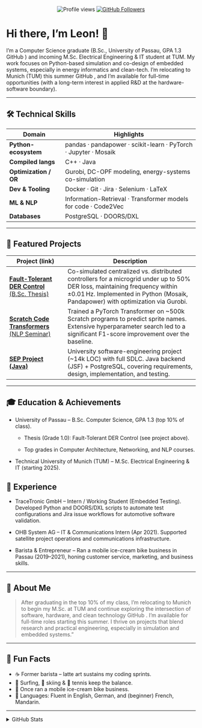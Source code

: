 <!-- Profile README for leonfoeck -->
<p align="center">
  <img src="https://komarev.com/ghpvc/?username=leonfoeck&style=flat-square" alt="Profile views"/>
  <a href="https://github.com/leonfoeck">
    <img src="https://img.shields.io/github/followers/leonfoeck?label=GitHub%20Followers&style=flat-square" alt="GitHub Followers"/>
  </a>
</p>

# Hi there, I’m Leon! 👋

I’m a Computer Science graduate (B.Sc., University of Passau, GPA 1.3
GitHub
) and incoming M.Sc. Electrical Engineering & IT student at TUM. My work focuses on Python-based simulation and co-design of embedded systems, especially in energy informatics and clean-tech. I’m relocating to Munich (TUM) this summer
GitHub
, and I’m available for full-time opportunities (with a long-term interest in applied R&D at the hardware-software boundary).

---

## 🛠️ Technical Skills 
| Domain                | Highlights                                                       |
| --------------------- | ---------------------------------------------------------------- |
| **Python-ecosystem**  | pandas · pandapower · scikit-learn · PyTorch · Jupyter · Mosaik  |
| **Compiled langs**    | C++ · Java                                                       |
| **Optimization / OR** | Gurobi, DC-OPF modeling, energy-systems co-simulation            |
| **Dev & Tooling**     | Docker · Git · Jira  · Selenium · LaTeX               |
| **ML & NLP**        | Information-Retrieval · Transformer models for code · Code2Vec     |
| **Databases**          | PostgreSQL · DOORS/DXL |


---

## 🚀 Featured Projects

| Project (link)                                                                                 | Description                                                                                                                                                                                                    |
| ---------------------------------------------------------------------------------------------- | -------------------------------------------------------------------------------------------------------------------------------------------------------------------------------------------------------------- |
| [**Fault-Tolerant DER Control** (B.Sc. Thesis)](https://github.com/leonfoeck/cell_control)     | Co-simulated centralized vs. distributed controllers for a microgrid under up to 50% DER loss, maintaining frequency within ±0.01 Hz. Implemented in Python (Mosaik, Pandapower) with optimization via Gurobi. |
| [**Scratch Code Transformers** (NLP Seminar)](https://github.com/leonfoeck/Seminar_paper_code) | Trained a PyTorch Transformer on \~500k Scratch programs to predict sprite names. Extensive hyperparameter search led to a significant F1-score improvement over the baseline.                                 |
| [**SEP Project (Java)**](https://github.com/leonfoeck/Prog_2)                                  | University software-engineering project (\~14k LOC) with full SDLC. Java backend (JSF) + PostgreSQL, covering requirements, design, implementation, and testing.                                               |

---

## 🎓 Education & Achievements

  - University of Passau – B.Sc. Computer Science, GPA 1.3 (top 10% of class).

    - Thesis (Grade 1.0): Fault-Tolerant DER Control (see project above).

    - Top grades in Computer Architecture, Networking, and NLP courses.

  - Technical University of Munich (TUM) – M.Sc. Electrical Engineering & IT (starting 2025).

## 🏢 Experience

  - TraceTronic GmbH – Intern / Working Student (Embedded Testing). Developed Python and DOORS/DXL scripts to automate test configurations and Jira issue workflows for automotive software validation.

  - OHB System AG – IT & Communications Intern (Apr 2021). Supported satellite project operations and communications infrastructure.

  - Barista & Entrepreneur – Ran a mobile ice-cream bike business in Passau (2019–2021), honing customer service, marketing, and business skills.

---

## 👤 About Me
 
> After graduating in the top 10% of my class, I’m relocating to Munich to begin my M.Sc. at TUM and continue exploring the intersection of software, hardware, and clean technology
GitHub
. I’m available for full-time roles starting this summer. I thrive on projects that blend research and practical engineering, especially in simulation and embedded systems.”


---

## 🎯 Fun Facts

- ☕ Former barista – latte art sustains my coding sprints.
- 🌊 Surfing, 🎿 skiing & 🎾 tennis keep the balance.
- 🍨 Once ran a mobile ice-cream bike business.
- 💬 Languages: Fluent in English, German, and (beginner) French, Mandarin.

---

<details>
  <summary>GitHub Stats</summary>
  
  ![Leon’s GitHub stats](https://github-readme-stats.vercel.app/api?username=leonfoeck&count_private=true&show_icons=true&theme=default)
</details>
